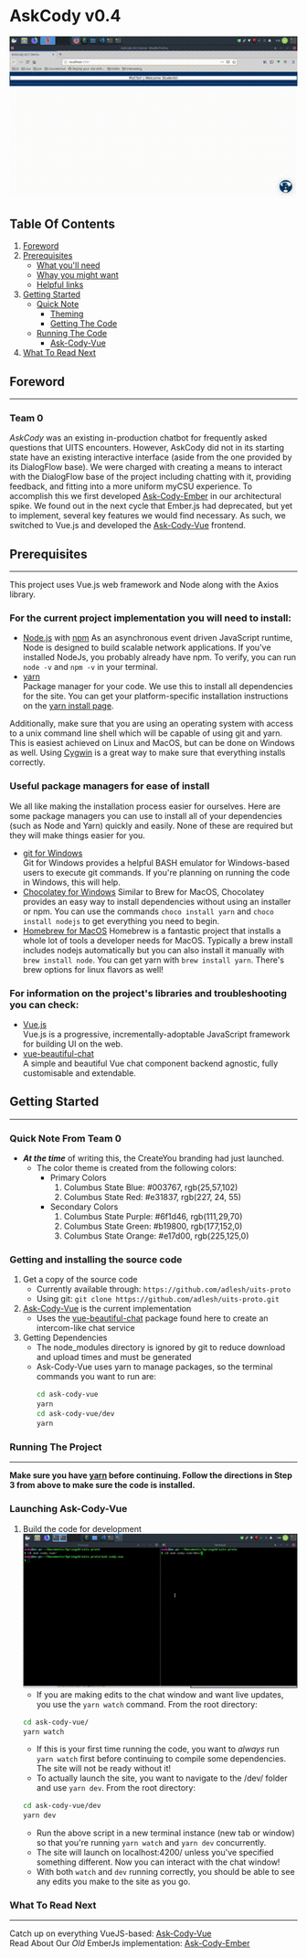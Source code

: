 # AskCody v0.4

![Ask-Cody-Vue demo](docs/assets/ask-vue-typing.gif)

## Table Of Contents
1. [Foreword](#foreword)
2. [Prerequisites](#prereqs)
    * [What you'll need](#must-install)
    * [Whay you might want](#might-install)
    * [Helpful links](#helpful-links)
3. [Getting Started](#getstart)
    * [Quick Note](#getstart-note)
        * [Theming](#note-themes)
        * [Getting The Code](#note-code)
    * [Running The Code](#runcode)
        * [Ask-Cody-Vue](#runcode-vue)
0. [What To Read Next](#readnext)

<a type="hidden" id="foreword"></a>

## Foreword
***
### Team 0

*AskCody* was an existing in-production chatbot for frequently asked questions that UITS encounters. However, AskCody did not in its starting state have an existing interactive interface (aside from the one provided by its DialogFlow base). We were charged with creating a means to interact with the DialogFlow base of the project including chatting with it, providing feedback, and fitting into a more uniform myCSU experience. To accomplish this we first developed [Ask-Cody-Ember] in our  architectural spike. We found out in the next cycle that Ember.js had deprecated, but yet to implement, several key features we would find necessary. As such, we switched to Vue.js and developed the [Ask-Cody-Vue] frontend.

<a type="hidden" id="prereqs"></a>

## Prerequisites
***
This project uses Vue.js web framework and Node along with the Axios library.

<a type="hidden" id="must-install"></a>
### For the current project implementation you will need to install:
* [Node.js](https://nodejs.org/en/) with [npm](https://www.npmjs.com/)
  As an asynchronous event driven JavaScript runtime, Node is designed to build scalable network applications. If you've installed NodeJs, you probably already have npm. To verify, you can run `node -v` and `npm -v` in your terminal.
* [yarn](https://yarnpkg.com/en/)  
  Package manager for your code. We use this to install all dependencies for the site. You can get your platform-specific installation instructions on the [yarn install page](https://yarnpkg.com/lang/en/docs/install/).

Additionally, make sure that you are using an operating system with access to a unix command line shell which will be capable of using git and yarn. This is easiest achieved on Linux and MacOS, but can be done on Windows as well. Using [Cygwin](https://www.cygwin.com/) is a great way to make sure that everything installs correctly.

<a type="hidden" id="might-install"></a>
### Useful package managers for ease of install
We all like making the installation process easier for ourselves. Here are some package managers you can use to install all of your dependencies (such as Node and Yarn) quickly and easily. None of these are required but they will make things easier for you.
* [git for Windows](https://gitforwindows.org/)  
  Git for Windows provides a helpful BASH emulator for Windows-based users to execute git commands. If you're planning on running the code in Windows, this will help.
* [Chocolatey for Windows](https://chocolatey.org/)
  Similar to Brew for MacOS, Chocolatey provides an easy way to install dependencies without using an installer or npm. You can use the commands `choco install yarn` and `choco install nodejs` to get everything you need to begin.
* [Homebrew for MacOS](https://brew.sh/)
  Homebrew is a fantastic project that installs a whole lot of tools a developer needs for MacOS. Typically a brew install includes nodejs automatically but you can also install it manually with `brew install node`. You can get yarn with `brew install yarn`. There's brew options for linux flavors as well!

<a type="hidden" id="helpful-links"></a>
### For information on the project's libraries and troubleshooting you can check:
* [Vue.js]  
  Vue.js is a progressive, incrementally-adoptable JavaScript framework for building UI on the web.
* [vue-beautiful-chat]  
  A simple and beautiful Vue chat component backend agnostic, fully customisable and extendable.

<a id="getstart" type="hidden"></a>

## Getting Started
***
<a type="hidden" id="getstart-note"></a>

### Quick Note From Team 0
<a type="hidden" id="note-themes"></a>

* __*At the time*__ of writing this, the CreateYou branding had just launched.
    * The color theme is created from the following colors:
        * Primary Colors
            1. Columbus State Blue: #003767, rgb(25,57,102)
            2. Columbus State Red: #e31837, rgb(227, 24, 55)
        * Secondary Colors
            1. Columbus State Purple: #6f1d46, rgb(111,29,70)
            2. Columbus State Green: #b19800, rgb(177,152,0)
            3. Columbus State Orange: #e17d00, rgb(225,125,0)

<a type="hidden" id="note-code"></a>
### Getting and installing the source code
1. Get a copy of the source code
    * Currently available through: `https://github.com/adlesh/uits-proto`
    * Using git: `git clone https://github.com/adlesh/uits-proto.git`
2. [Ask-Cody-Vue] is the current implementation
    * Uses the [vue-beautiful-chat] package found here to create an intercom-like chat service
3. Getting Dependencies
    * The node_modules directory is ignored by git to reduce download and upload times and must be generated
    * Ask-Cody-Vue uses yarn to manage packages, so the terminal commands you want to run are:
        ```bash
        cd ask-cody-vue
        yarn
        cd ask-cody-vue/dev
        yarn
        ```


<a type="hidden" id="runcode"></a>


### Running The Project
***

 __Make sure you have [yarn](https://yarnpkg.com/lang/en/docs/install/) before continuing. Follow the directions in Step 3 from above to make sure the code is installed.__

<a type="hidden" id="runcode-vue"></a>

### Launching Ask-Cody-Vue

1. Build the code for development  
![cd and yarn {watch and dev} example: see docs/assets/ask-vue-cd.gif](docs/assets/ask-vue-cd.gif)
    * If you are making edits to the chat window and want live updates, you use the `yarn watch` command. From the root directory:
    ```bash
    cd ask-cody-vue/
    yarn watch
    ```
    * If this is your first time running the code, you want to *always* run `yarn watch` first before continuing to compile some dependencies. The site will not be ready without it!
    * To actually launch the site, you want to navigate to the /dev/ folder and use `yarn dev`. From the root directory:
    ```bash
    cd ask-cody-vue/dev
    yarn dev
    ```
    * Run the above script in a new terminal instance (new tab or window) so that you're running `yarn watch` and `yarn dev` concurrently.
    * The site will launch on localhost:4200/ unless you've specified something different. Now you can interact with the chat window!
    * With both `watch` and `dev` running correctly, you should be able to see any edits you make to the site as you go.



<a type="hidden" id="readnext"></a>

### What To Read Next
***
Catch up on everything VueJS-based: [Ask-Cody-Vue]  
Read About Our *Old* EmberJs implementation: [Ask-Cody-Ember]


[//]: # (These are a list of re-usable links throughout this README)
[Ask-Cody-Vue]: docs/ask-cody-vue.md
[Ask-Cody-Ember]: docs/ask-cody-ember.md
[Node.js and npm]: https://nodejs.org/
[Vue.js]: https://vuejs.org/
[vue-beautiful-chat]: https://vuejsexamples.com/a-simple-and-beautiful-vue-chat-component-backend-agnostic/
[yarn]: https://yarnpkg.com/en/
[Pusher.js]: https://github.com/pusher/pusher-js
[iframe-resizer]: https://github.com/davidjbradshaw/iframe-resizer
[uits-proto]: https://www/github.com/adlesh/uits-proto

